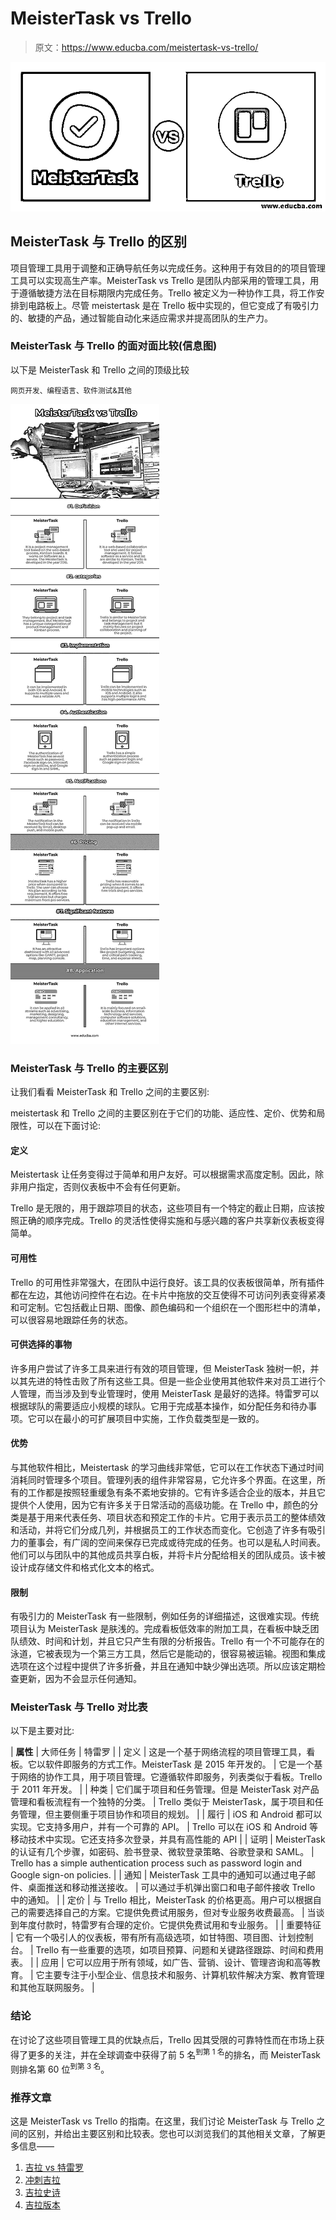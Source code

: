 # MeisterTask vs Trello

> 原文：<https://www.educba.com/meistertask-vs-trello/>

![MeisterTask vs Trello](img/7a58cdddc0534320494dee577913f308.png)



## MeisterTask 与 Trello 的区别

项目管理工具用于调整和正确导航任务以完成任务。这种用于有效目的的项目管理工具可以实现高生产率。MeisterTask vs Trello 是团队内部采用的管理工具，用于遵循敏捷方法在目标期限内完成任务。Trello 被定义为一种协作工具，将工作安排到电路板上。尽管 meistertask 是在 Trello 板中实现的，但它变成了有吸引力的、敏捷的产品，通过智能自动化来适应需求并提高团队的生产力。

### MeisterTask 与 Trello 的面对面比较(信息图)

以下是 MeisterTask 和 Trello 之间的顶级比较

<small>网页开发、编程语言、软件测试&其他</small>

![MeisterTask vs Trello](img/363cdfb9ef65ed2b1cabb5afbdc89a23.png)



### MeisterTask 与 Trello 的主要区别

让我们看看 MeisterTask 和 Trello 之间的主要区别:

meistertask 和 Trello 之间的主要区别在于它们的功能、适应性、定价、优势和局限性，可以在下面讨论:

#### 定义

Meistertask 让任务变得过于简单和用户友好。可以根据需求高度定制。因此，除非用户指定，否则仪表板中不会有任何更新。

Trello 是无限的，用于跟踪项目的状态，这些项目有一个特定的截止日期，应该按照正确的顺序完成。Trello 的灵活性使得实施和与感兴趣的客户共享新仪表板变得简单。

#### 可用性

Trello 的可用性非常强大，在团队中运行良好。该工具的仪表板很简单，所有插件都在左边，其他访问控件在右边。在卡片中拖放的交互使得不可访问列表变得紧凑和可定制。它包括截止日期、图像、颜色编码和一个组织在一个图形栏中的清单，可以很容易地跟踪任务的状态。

#### 可供选择的事物

许多用户尝试了许多工具来进行有效的项目管理，但 MeisterTask 独树一帜，并以其先进的特性击败了所有这些工具。但是一些企业使用其他软件来对员工进行个人管理，而当涉及到专业管理时，使用 MeisterTask 是最好的选择。特雷罗可以根据球队的需要适应小规模的球队。它用于完成基本操作，如分配任务和待办事项。它可以在最小的可扩展项目中实施，工作负载类型是一致的。

#### 优势

与其他软件相比，Meistertask 的学习曲线非常低，它可以在工作状态下通过时间消耗同时管理多个项目。管理列表的组件非常容易，它允许多个界面。在这里，所有的工作都是按照轻重缓急有条不紊地安排的。它有许多适合企业的版本，并且它提供个人使用，因为它有许多关于日常活动的高级功能。在 Trello 中，颜色的分类是基于用来代表任务、项目状态和预定工作的卡片。它用于表示员工的整体绩效和活动，并将它们分成几列，并根据员工的工作状态而变化。它创造了许多有吸引力的董事会，有广阔的空间来保存已完成或待完成的任务。也可以是私人时间表。他们可以与团队中的其他成员共享白板，并将卡片分配给相关的团队成员。该卡被设计成存储文件和格式化文本的格式。

#### 限制

有吸引力的 MeisterTask 有一些限制，例如任务的详细描述，这很难实现。传统项目认为 MeisterTask 是肤浅的。完成看板低效率的附加工具，在看板中缺乏团队绩效、时间和计划，并且它只产生有限的分析报告。Trello 有一个不可能存在的泳道，它被表现为一个第三方工具，然后它是能动的，很容易被运输。视图和集成选项在这个过程中提供了许多折叠，并且在通知中缺少弹出选项。所以应该定期检查更新，因为不会显示任何通知。

### MeisterTask 与 Trello 对比表

以下是主要对比:

| **属性** | 大师任务 | 特雷罗 |
| 定义 | 这是一个基于网络流程的项目管理工具，看板。它以软件即服务的方式工作。MeisterTask 是 2015 年开发的。 | 它是一个基于网络的协作工具，用于项目管理。它遵循软件即服务，列表类似于看板。Trello 于 2011 年开发。 |
| 种类 | 它们属于项目和任务管理。但是 MeisterTask 对产品管理和看板流程有一个独特的分类。 | Trello 类似于 MeisterTask，属于项目和任务管理，但主要侧重于项目协作和项目的规划。 |
| 履行 | iOS 和 Android 都可以实现。它支持多用户，并有一个可靠的 API。 | Trello 可以在 iOS 和 Android 等移动技术中实现。它还支持多次登录，并具有高性能的 API |
| 证明 | MeisterTask 的认证有几个步骤，如密码、脸书登录、微软登录策略、谷歌登录和 SAML。 | Trello has a simple authentication process such as password login and Google sign-on policies. |
| 通知 | MeisterTask 工具中的通知可以通过电子邮件、桌面推送和移动推送接收。 | 可以通过手机弹出窗口和电子邮件接收 Trello 中的通知。 |
| 定价 | 与 Trello 相比，MeisterTask 的价格更高。用户可以根据自己的需要选择自己的方案。它提供免费试用服务，但对专业服务收费最高。 | 当谈到年度付款时，特雷罗有合理的定价。它提供免费试用和专业服务。 |
| 重要特征 | 它有一个吸引人的仪表板，带有所有高级选项，如甘特图、项目图、计划控制台。 | Trello 有一些重要的选项，如项目预算、问题和关键路径跟踪、时间和费用表。 |
| 应用 | 它可以应用于所有领域，如广告、营销、设计、管理咨询和高等教育。 | 它主要专注于小型企业、信息技术和服务、计算机软件解决方案、教育管理和其他互联网服务。 |

### 结论

在讨论了这些项目管理工具的优缺点后，Trello 因其受限的可靠特性而在市场上获得了更多的关注，并在全球调查中获得了前 5 名<sup>到第 1 名</sup>的排名，而 MeisterTask 则排名第 60 位<sup>到第 3 名</sup>。

### 推荐文章

这是 MeisterTask vs Trello 的指南。在这里，我们讨论 MeisterTask 与 Trello 之间的区别，并给出主要区别和比较表。您也可以浏览我们的其他相关文章，了解更多信息——

1.  [吉拉 vs 特雷罗](https://www.educba.com/jira-vs-trello/)
2.  [冲刺吉拉](https://www.educba.com/sprint-in-jira/)
3.  [吉拉史诗](https://www.educba.com/jira-epic/)
4.  [吉拉版本](https://www.educba.com/jira-versions/)





